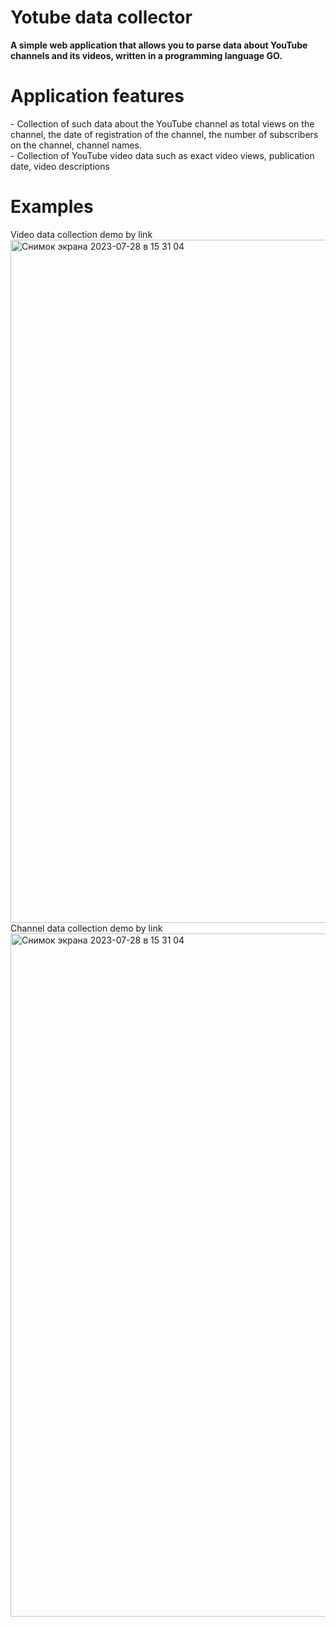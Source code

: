 <h1>Yotube data collector</h1>
<b>A simple web application that allows you to parse data about YouTube channels and its videos, written in a programming language GO.</b>
<h1>Application features</h1>
- Collection of such data about the YouTube channel as total views on the channel, the date of registration of the channel, the number of subscribers on the channel, channel names.<br>
- Collection of YouTube video data such as exact video views, publication date, video descriptions<br>
<h1>Examples</h1>
Video data collection demo by link<br>
<img width="1093" alt="Снимок экрана 2023-07-28 в 15 31 04" src="https://github.com/ilyag26/web-social-observer/assets/30949511/4c5c2701-3836-40e4-abb2-3e79108af17e">
<br>
Channel data collection demo by link<br>
<img width="1093" alt="Снимок экрана 2023-07-28 в 15 31 04" src="https://github.com/ilyag26/web-social-observer/assets/30949511/19073416-8b86-4a4d-8e99-c544c3cab35f">


